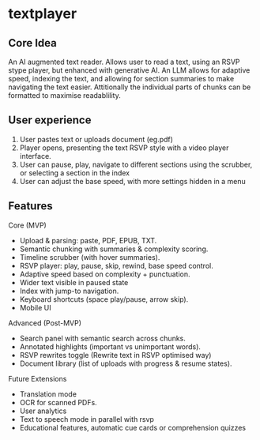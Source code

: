 # textplayer

## Core Idea
An AI augmented text reader. Allows user to read a text, using an RSVP stype player, but enhanced with generative AI.
An LLM allows for adaptive speed, indexing the text, and allowing for section summaries to make navigating the text easier.
Attitionally the individual parts of chunks can be formatted to maximise readablility.

## User experience
1. User pastes text or uploads document (eg.pdf)
2. Player opens, presenting the text RSVP style with a video player interface.
3. User can pause, play, navigate to different sections using the scrubber, or selecting a section in the index
4. User can adjust the base speed, with more settings hidden in a menu

## Features
Core (MVP)

- Upload & parsing: paste, PDF, EPUB, TXT.
- Semantic chunking with summaries & complexity scoring.
- Timeline scrubber (with hover summaries).
- RSVP player: play, pause, skip, rewind, base speed control.
- Adaptive speed based on complexity + punctuation.
- Wider text visible in paused state
- Index with jump-to navigation.
- Keyboard shortcuts (space play/pause, arrow skip).
- Mobile UI

Advanced (Post-MVP)
- Search panel with semantic search across chunks.
- Annotated highlights (important vs unimportant words).
- RSVP rewrites toggle (Rewrite text in RSVP optimised way)
- Document library (list of uploads with progress & resume states).

Future Extensions

- Translation mode
- OCR for scanned PDFs.
- User analytics
- Text to speech mode in parallel with rsvp
- Educational features, automatic cue cards or comprehension quizzes

